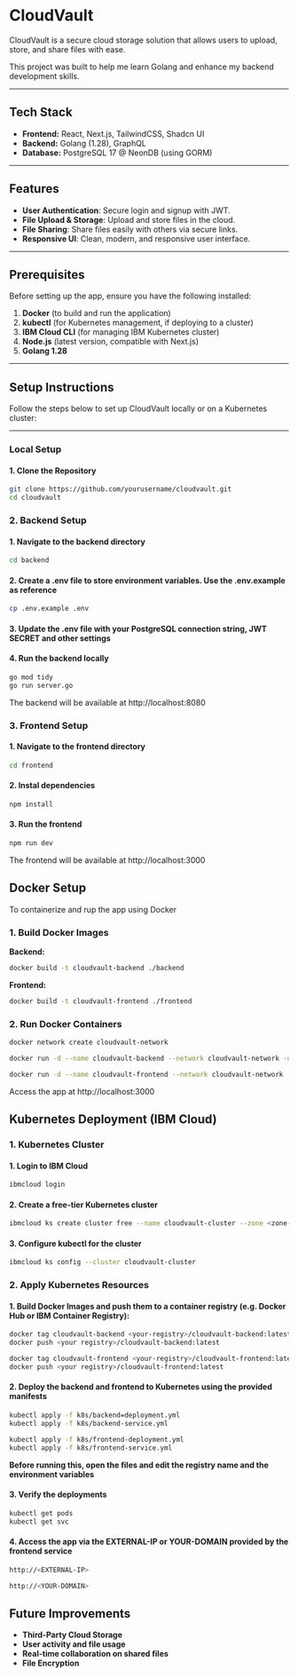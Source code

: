 # CloudVault

CloudVault is a secure cloud storage solution that allows users to upload, store, and share files with ease.

This project was built to help me learn Golang and enhance my backend development skills.

---

## Tech Stack

- **Frontend:** React, Next.js, TailwindCSS, Shadcn UI  
- **Backend:** Golang (1.28), GraphQL  
- **Database:** PostgreSQL 17 @ NeonDB (using GORM)  

---

## Features

- **User Authentication**: Secure login and signup with JWT.  
- **File Upload & Storage**: Upload and store files in the cloud.  
- **File Sharing**: Share files easily with others via secure links.  
- **Responsive UI**: Clean, modern, and responsive user interface.  

---

## Prerequisites

Before setting up the app, ensure you have the following installed:

1. **Docker** (to build and run the application)  
2. **kubectl** (for Kubernetes management, if deploying to a cluster)  
3. **IBM Cloud CLI** (for managing IBM Kubernetes cluster)  
4. **Node.js** (latest version, compatible with Next.js)  
5. **Golang 1.28**  

---

## Setup Instructions

Follow the steps below to set up CloudVault locally or on a Kubernetes cluster:

---

### Local Setup

#### 1. Clone the Repository

```bash
git clone https://github.com/yourusername/cloudvault.git
cd cloudvault
```

### 2. Backend Setup

#### 1. Navigate to the backend directory

```bash
cd backend
```

#### 2. Create a .env file to store environment variables. Use the .env.example as reference

```bash
cp .env.example .env
```

#### 3. Update the .env file with your PostgreSQL connection string, JWT SECRET and other settings

#### 4. Run the backend locally

```bash
go mod tidy
go run server.go
```

The backend will be available at http://localhost:8080

### 3. Frontend Setup

#### 1. Navigate to the frontend directory

```bash
cd frontend
```

#### 2. Instal dependencies

```bash
npm install
```

#### 3. Run the frontend

```bash
npm run dev
```
The frontend will be available at http://localhost:3000

## Docker Setup

To containerize and rup the app using Docker

### 1. Build Docker Images

**Backend:**

```bash
docker build -t cloudvault-backend ./backend
```

**Frontend:**

```bash
docker build -t cloudvault-frontend ./frontend
```

### 2. Run Docker Containers

```bash
docker network create cloudvault-network

docker run -d --name cloudvault-backend --network cloudvault-network -o 8080:8080 cloudvault-backend

docker run -d --name cloudvault-frontend --network cloudvault-network -o 3000:3000 cloudvault-frontend
```

Access the app at http://localhost:3000

## Kubernetes Deployment (IBM Cloud)

### 1. Kubernetes Cluster

#### 1. Login to IBM Cloud

```bash
ibmcloud login
```

#### 2. Create a free-tier Kubernetes cluster

```bash
ibmcloud ks create cluster free --name cloudvault-cluster --zone <zone-name>
```

#### 3. Configure kubectl for the cluster

```bash
ibmcloud ks config --cluster cloudvault-cluster
```

### 2. Apply Kubernetes Resources

#### 1. Build Docker Images and push them to a container registry (e.g. Docker Hub or IBM Container Registry):

```bash
docker tag cloudvault-backend <your-registry>/cloudvault-backend:latest
docker push <your registry>/cloudvault-backend:latest

docker tag cloudvault-frontend <your-registry>/cloudvault-frontend:latest
docker push <your registry>/cloudvault-frontend:latest
```

#### 2. Deploy the backend and frontend to Kubernetes using the provided manifests

```bash
kubectl apply -f k8s/backend=deployment.yml
kubectl apply -f k8s/backend-service.yml

kubectl apply -f k8s/frontend-deployment.yml
kubectl apply -f k8s/frontend-service.yml
```
**Before running this, open the files and edit the registry name and the environment variables**

#### 3. Verify the deployments

```bash
kubectl get pods
kubectl get svc
```

#### 4. Access the app via the EXTERNAL-IP or YOUR-DOMAIN provided by the frontend service

```bash
http://<EXTERNAL-IP>
```

```bash
http://<YOUR-DOMAIN>
```

## Future Improvements

- **Third-Party Cloud Storage**
- **User activity and file usage**
- **Real-time collaboration on shared files**
- **File Encryption**
